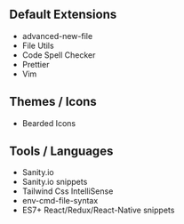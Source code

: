 ## Default Extensions
- advanced-new-file
- File Utils
- Code Spell Checker
- Prettier
- Vim

## Themes / Icons
- Bearded Icons

## Tools / Languages
- Sanity.io
- Sanity.io snippets
- Tailwind Css IntelliSense
- env-cmd-file-syntax
- ES7+ React/Redux/React-Native snippets
